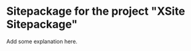 Sitepackage for the project "XSite Sitepackage"
==============================================================

Add some explanation here.
